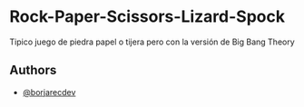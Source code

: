 # Rock-Paper-Scissors-Lizard-Spock

Tipico juego de piedra papel o tijera pero con la versión de Big Bang Theory

## Authors

- [@borjarecdev](https://www.github.com/borjarecdev)

